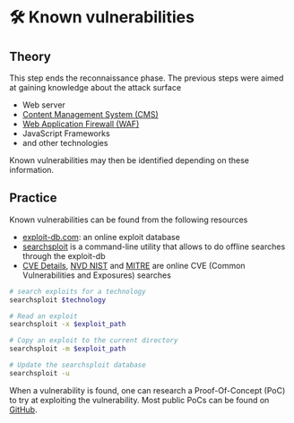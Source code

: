 # 🛠️ Known vulnerabilities

## Theory

This step ends the reconnaissance phase. The previous steps were aimed at gaining knowledge about the attack surface

* Web server
* [Content Management System (CMS)](cms.md)
* [Web Application Firewall (WAF)](waf-fingerprinting.md)
* JavaScript Frameworks
* and other technologies

Known vulnerabilities may then be identified depending on these information.

## Practice

Known vulnerabilities can be found from the following resources

* [exploit-db.com](https://www.exploit-db.com): an online exploit database
* [searchsploit](https://www.exploit-db.com/searchsploit) is a command-line utility that allows to do offline searches through the exploit-db
* [CVE Details](https://www.cvedetails.com), [NVD NIST](https://nvd.nist.gov/vuln/search) and [MITRE](https://cve.mitre.org/cve/search\_cve\_list.html) are online CVE (Common Vulnerabilities and Exposures) searches

```bash
# search exploits for a technology
searchsploit $technology

# Read an exploit
searchsploit -x $exploit_path

# Copy an exploit to the current directory
searchsploit -m $exploit_path

# Update the searchsploit database
searchsploit -u
```

When a vulnerability is found, one can research a Proof-Of-Concept (PoC) to try at exploiting the vulnerability. Most public PoCs can be found on [GitHub](https://github.com).
